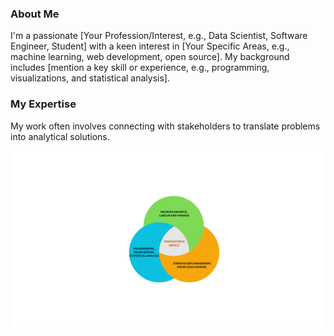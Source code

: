 
### About Me

I'm a passionate [Your Profession/Interest, e.g., Data Scientist, Software Engineer, Student] with a keen interest in [Your Specific Areas, e.g., machine learning, web development, open source]. My background includes [mention a key skill or experience, e.g., programming, visualizations, and statistical analysis].

### My Expertise

My work often involves connecting with stakeholders to translate problems into analytical solutions.

![Test](Logo.png)




